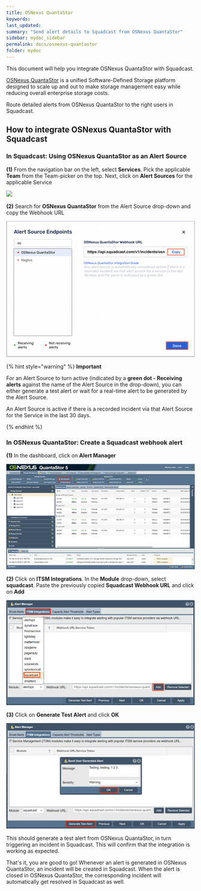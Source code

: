 ```yaml
---
title: OSNexus QuantaStor
keywords: 
last_updated: 
summary: "Send alert details to Squadcast from OSNexus QuantaStor"
sidebar: mydoc_sidebar
permalink: docs/osnexus-quantastor
folder: mydoc
---
```


This document will help you integrate OSNexus QuantaStor with Squadcast.

[OSNexus QuantaStor](https://www.osnexus.com/products/software-defined-storage) is a unified Software-Defined Storage platform designed to scale up and out to make storage management easy while reducing overall enterprise storage costs.

Route detailed alerts from OSNexus QuantaStor to the right users in Squadcast.

## How to integrate OSNexus QuantaStor with Squadcast

### In Squadcast: Using OSNexus QuantaStor as an Alert Source

**(1)** From the navigation bar on the left, select **Services**. Pick the applicable **Team** from the Team-picker on the top. Next, click on **Alert Sources** for the applicable Service

![](../../.gitbook/assets/alert\_source\_1.png)

**(2)** Search for **OSNexus QuantaStor** from the Alert Source drop-down and copy the Webhook URL

![](../../.gitbook/assets/osnexus-quantastor_1.png)

{% hint style="warning" %} 
<b>Important</b>
<p>For an Alert Source to turn active (indicated by a <b>green dot - Receiving alerts</b> against the name of the Alert Source in the drop-down), you can either generate a test alert or wait for a real-time alert to be generated by the Alert Source.</p>
<p>An Alert Source is active if there is a recorded incident via that Alert Source for the Service in the last 30 days.</p>
{% endhint %}

### In OSNexus QuantaStor: Create a Squadcast webhook alert

**(1)** In the dashboard, click on **Alert Manager**

![](../../.gitbook/assets/osnexus-quantastor_2.png)

**(2)** Click on **ITSM Integrations**. In the **Module** drop-down, select **squadcast**. Paste the previously copied **Squadcast Webhook URL** and click on **Add**

![](../../.gitbook/assets/osnexus-quantastor_3.png)

**(3)** Click on **Generate Test Alert** and click **OK**

![](../../.gitbook/assets/osnexus-quantastor_4.png)

This should generate a test alert from OSNexus QuantaStor, in turn triggering an incident in Squadcast. This will confirm that the integration is working as expected.

That's it, you are good to go! Whenever an alert is generated in OSNexus QuantaStor, an incident will be created in Squadcast. When the alert is closed in OSNexus QuantaStor, the corresponding incident will automatically get resolved in Squadcast as well.